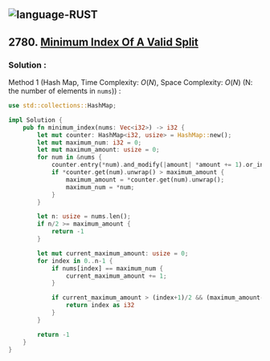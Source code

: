 ![language-RUST](https://img.shields.io/badge/RUST-8d4004?style=for-the-badge&logo=RUST)
---

## 2780. [Minimum Index Of A Valid Split](https://leetcode.com/problems/minimum-index-of-a-valid-split)

### Solution :

Method 1 (Hash Map, Time Complexity: $O(N)$, Space Complexity: $O(N)$ (N: the number of elements in `nums`)) :
```rust
use std::collections::HashMap;

impl Solution {
    pub fn minimum_index(nums: Vec<i32>) -> i32 {
        let mut counter: HashMap<i32, usize> = HashMap::new();
        let mut maximum_num: i32 = 0;
        let mut maximum_amount: usize = 0;
        for num in &nums {
            counter.entry(*num).and_modify(|amount| *amount += 1).or_insert(1);
            if *counter.get(num).unwrap() > maximum_amount {
                maximum_amount = *counter.get(num).unwrap();
                maximum_num = *num;
            }
        }

        let n: usize = nums.len();
        if n/2 >= maximum_amount {
            return -1
        }

        let mut current_maximum_amount: usize = 0;
        for index in 0..n-1 {
            if nums[index] == maximum_num {
                current_maximum_amount += 1;
            }

            if current_maximum_amount > (index+1)/2 && (maximum_amount-current_maximum_amount) > (n-index-1)/2 {
                return index as i32
            }
        }

        return -1
    }
}
```

